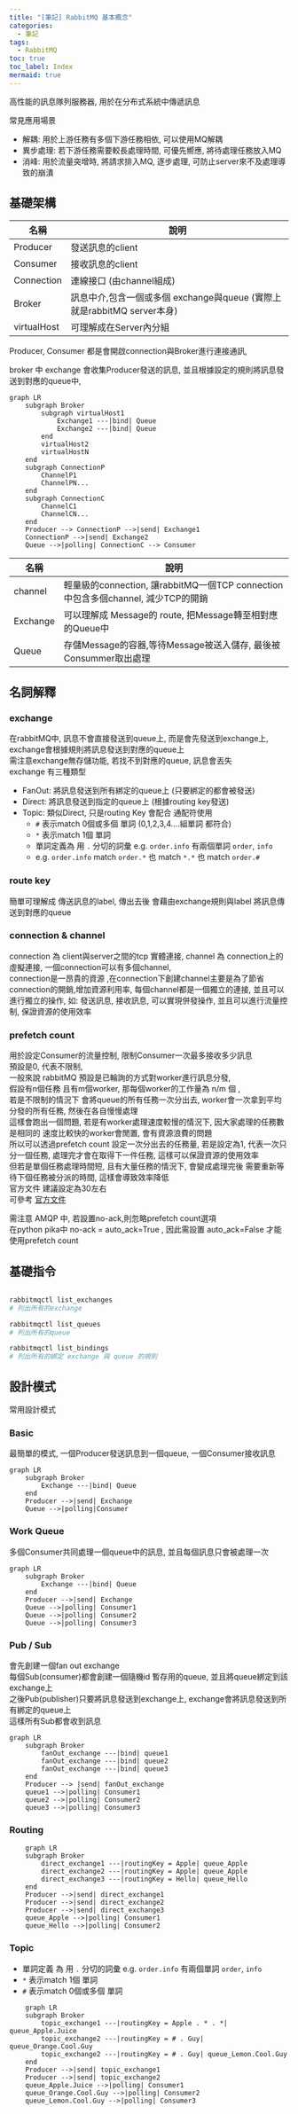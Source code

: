 ```yaml
---
title: "[筆記] RabbitMQ 基本概念"
categories:
  - 筆記
tags:
  - RabbitMQ
toc: true
toc_label: Index
mermaid: true
---
```


高性能的訊息隊列服務器, 用於在分布式系統中傳遞訊息

常見應用場景

- 解耦: 用於上游任務有多個下游任務相依, 可以使用MQ解耦
- 異步處理: 若下游任務需要較長處理時間, 可優先嚮應, 將待處理任務放入MQ
- 消峰: 用於流量突增時, 將請求排入MQ, 逐步處理, 可防止server來不及處理導致的崩潰

## 基礎架構

| 名稱          | 說明                                                   |
|-------------|------------------------------------------------------|
| Producer    | 發送訊息的client                                          |
| Consumer    | 接收訊息的client                                          |
| Connection  | 連線接口 (由channel組成)                                    |
| Broker      | 訊息中介,包含一個或多個 exchange與queue (實際上就是rabbitMQ server本身) |
| virtualHost | 可理解成在Server內分組                                       |

Producer, Consumer 都是會開啟connection與Broker進行連接通訊,

broker 中 exchange 會收集Producer發送的訊息, 並且根據設定的規則將訊息發送到對應的queue中,

```mermaid
graph LR
    subgraph Broker
        subgraph virtualHost1
            Exchange1 ---|bind| Queue
            Exchange2 ---|bind| Queue
        end
        virtualHost2
        virtualHostN
    end
    subgraph ConnectionP
        ChannelP1
        ChannelPN...
    end
    subgraph ConnectionC
        ChannelC1
        ChannelCN...
    end
    Producer --> ConnectionP -->|send| Exchange1
    ConnectionP -->|send| Exchange2
    Queue -->|polling| ConnectionC --> Consumer
```

| 名稱       | 說明                                                              |
|----------|-----------------------------------------------------------------|
| channel  | 輕量級的connection, 讓rabbitMQ一個TCP connection中包含多個channel, 減少TCP的開銷 |
| Exchange | 可以理解成 Message的 route, 把Message轉至相對應的Queue中                      |
| Queue    | 存儲Message的容器,等待Message被送入儲存, 最後被Consummer取出處理                   |

## 名詞解釋

### exchange

在rabbitMQ中, 訊息不會直接發送到queue上, 而是會先發送到exchange上, exchange會根據規則將訊息發送到對應的queue上  
需注意exchange無存儲功能, 若找不到對應的queue, 訊息會丟失  
exchange 有三種類型    

- FanOut: 將訊息發送到所有綁定的queue上 (只要綁定的都會被發送)
- Direct: 將訊息發送到指定的queue上 (根據routing key發送)
- Topic: 類似Direct, 只是routing Key 會配合 通配符使用
    - `#` 表示match 0個或多個 單詞  (0,1,2,3,4....組單詞 都符合)
    - `*` 表示match 1個 單詞
    - 單詞定義為 用 `.` 分切的詞彙 e.g. `order.info`  有兩個單詞 `order`, `info`  
    -  e.g. `order.info` match `order.*`  也 match `*.*` 也 match `order.#`

### route key

簡單可理解成 傳送訊息的label, 傳出去後 會藉由exchange規則與label 將訊息傳送到對應的queue

### connection & channel

connection 為 client與server之間的tcp 實體連接, channel 為 connection上的虛擬連接,
一個connection可以有多個channel,   
connection是一昂貴的資源 ,在connection下創建channel主要是為了節省connection的開銷,增加資源利用率,
每個channel都是一個獨立的連接, 並且可以進行獨立的操作, 如: 發送訊息, 接收訊息, 可以實現併發操作, 並且可以進行流量控制,
保證資源的使用效率

### prefetch count

用於設定Consumer的流量控制, 限制Consumer一次最多接收多少訊息  
預設是0, 代表不限制,  
一般來說 rabbitMQ 預設是已輪詢的方式對worker進行訊息分發,  
假設有n個任務 且有m個worker, 那每個worker的工作量為 n/m 個 ,  
若是不限制的情況下 會將queue的所有任務一次分出去, worker會一次拿到平均分發的所有任務, 然後在各自慢慢處理  
這樣會跑出一個問題, 若是有worker處理速度較慢的情況下, 因大家處理的任務數是相同的 速度比較快的worker會閒置,
會有資源浪費的問題  
所以可以透過prefetch count 設定一次分出去的任務量, 若是設定為1, 代表一次只分一個任務, 處理完才會在取得下一件任務,
這樣可以保證資源的使用效率  
但若是單個任務處理時間短, 且有大量任務的情況下, 會變成處理完後 需要重新等待下個任務被分派的時間, 這樣會導致效率降低  
官方文件 建議設定為30左右    
可參考 [官方文件](https://blog.rabbitmq.com/posts/2014/04/finding-bottlenecks-with-rabbitmq-3-3/)

需注意 AMQP 中, 若設置no-ack,則忽略prefetch count選項  
在python pika中 no-ack = auto_ack=True , 因此需設置 auto_ack=False 才能使用prefetch count

## 基礎指令

```bash

rabbitmqctl list_exchanges
# 列出所有的exchange

rabbitmqctl list_queues
# 列出所有的queue

rabbitmqctl list_bindings
# 列出所有的綁定 exchange 與 queue 的規則 

```


## 設計模式

常用設計模式

### Basic

最簡單的模式, 一個Producer發送訊息到一個queue, 一個Consumer接收訊息

```mermaid
graph LR
    subgraph Broker
        Exchange ---|bind| Queue
    end
    Producer -->|send| Exchange
    Queue -->|polling|Consumer
```

### Work Queue

多個Consumer共同處理一個queue中的訊息, 並且每個訊息只會被處理一次

```mermaid
graph LR
    subgraph Broker
        Exchange ---|bind| Queue
    end
    Producer -->|send| Exchange
    Queue -->|polling| Consumer1
    Queue -->|polling| Consumer2
    Queue -->|polling| Consumer3
```

### Pub / Sub

會先創建一個fan out exchange  
每個Sub(consumer)都會創建一個隨機id 暫存用的queue, 並且將queue綁定到該exchange上  
之後Pub(publisher)只要將訊息發送到exchange上, exchange會將訊息發送到所有綁定的queue上   
這樣所有Sub都會收到訊息

```mermaid
graph LR
    subgraph Broker
        fanOut_exchange ---|bind| queue1
        fanOut_exchange ---|bind| queue2
        fanOut_exchange ---|bind| queue3
    end
    Producer --> |send| fanOut_exchange
    queue1 -->|polling| Consumer1
    queue2 -->|polling| Consumer2
    queue3 -->|polling| Consumer3
```

### Routing

```mermaid
    graph LR
    subgraph Broker
        direct_exchange1 ---|routingKey = Apple| queue_Apple
        direct_exchange2 ---|routingKey = Apple| queue_Apple
        direct_exchange3 ---|routingKey = Hello| queue_Hello
    end
    Producer -->|send| direct_exchange1
    Producer -->|send| direct_exchange2
    Producer -->|send| direct_exchange3
    queue_Apple -->|polling| Consumer1
    queue_Hello -->|polling| Consumer2
```

### Topic

- 單詞定義 為 用 `.` 分切的詞彙 e.g. `order.info`  有兩個單詞 `order`, `info`
- `*` 表示match 1個 單詞
- `#` 表示match 0個或多個 單詞


```mermaid
    graph LR
    subgraph Broker
        topic_exchange1 ---|routingKey = Apple . * . *| queue_Apple.Juice
        topic_exchange2 ---|routingKey = # . Guy| queue_Orange.Cool.Guy
        topic_exchange2 ---|routingKey = # . Guy| queue_Lemon.Cool.Guy
    end
    Producer -->|send| topic_exchange1
    Producer -->|send| topic_exchange2
    queue_Apple.Juice -->|polling| Consumer1
    queue_Orange.Cool.Guy -->|polling| Consumer2
    queue_Lemon.Cool.Guy -->|polling| Consumer3

```
